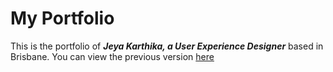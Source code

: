 # My Portfolio


This is the portfolio of ***Jeya Karthika, a User Experience Designer*** based in Brisbane.
You can view the previous version [here](http://jeya.io/version/1)
